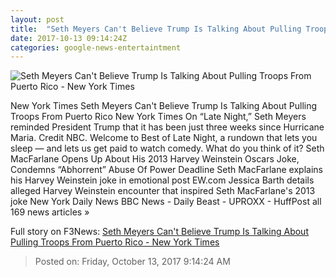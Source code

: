 ```yaml
---
layout: post
title:  "Seth Meyers Can't Believe Trump Is Talking About Pulling Troops From Puerto Rico - New York Times"
date: 2017-10-13 09:14:24Z
categories: google-news-entertaintment
---
```


![Seth Meyers Can't Believe Trump Is Talking About Pulling Troops From Puerto Rico - New York Times](https://static01.nyt.com/images/2017/10/13/arts/13latenight/13latenight-facebookJumbo.png)

New York Times Seth Meyers Can't Believe Trump Is Talking About Pulling Troops From Puerto Rico New York Times On “Late Night,” Seth Meyers reminded President Trump that it has been just three weeks since Hurricane Maria. Credit NBC. Welcome to Best of Late Night, a rundown that lets you sleep — and lets us get paid to watch comedy. What do you think of it? Seth MacFarlane Opens Up About His 2013 Harvey Weinstein Oscars Joke, Condemns “Abhorrent” Abuse Of Power Deadline Seth MacFarlane explains his Harvey Weinstein joke in emotional post EW.com Jessica Barth details alleged Harvey Weinstein encounter that inspired Seth MacFarlane's 2013 joke New York Daily News BBC News - Daily Beast - UPROXX - HuffPost all 169 news articles »


Full story on F3News: [Seth Meyers Can't Believe Trump Is Talking About Pulling Troops From Puerto Rico - New York Times](http://www.f3nws.com/n/pEENTB)

> Posted on: Friday, October 13, 2017 9:14:24 AM
